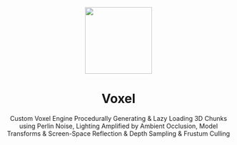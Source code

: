 <p align="center">
  <img src="https://avatars.githubusercontent.com/u/138057124?s=200&v=4" width="150" />
</p>
<h1 align="center">Voxel</h1>

<p align="center">Custom Voxel Engine Procedurally Generating & Lazy Loading 3D Chunks using Perlin Noise, Lighting Amplified by Ambient Occlusion, Model Transforms & Screen-Space Reflection & Depth Sampling & Frustum Culling</p>

